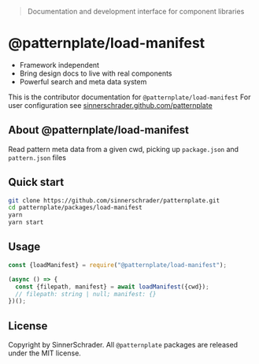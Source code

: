 > Documentation and development interface for component libraries

# @patternplate/load-manifest

* Framework independent
* Bring design docs to live with real components
* Powerful search and meta data system

This is the contributor documentation for `@patternplate/load-manifest`
For user configuration see [sinnerschrader.github.com/patternplate](https://sinnerschrader.github.com/patternplate)

## About @patternplate/load-manifest

Read pattern meta data from a given cwd, picking up `package.json` and `pattern.json` files

## Quick start

```sh
git clone https://github.com/sinnerschrader/patternplate.git
cd patternplate/packages/load-manifest
yarn
yarn start
```

## Usage

```js
const {loadManifest} = require("@patternplate/load-manifest");

(async () => {
  const {filepath, manifest} = await loadManifest({cwd}); 
  // filepath: string | null; manifest: {}
})();
```

## License

Copyright by SinnerSchrader. All `@patternplate` packages are released under the MIT license.

